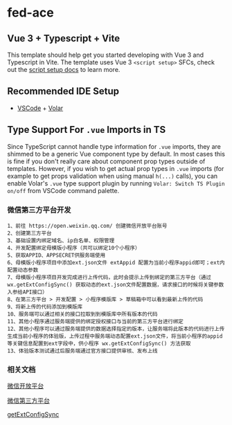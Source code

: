 # fed-ace

## Vue 3 + Typescript + Vite

This template should help get you started developing with Vue 3 and Typescript in Vite. The template uses Vue 3 `<script setup>` SFCs, check out the [script setup docs](https://v3.vuejs.org/api/sfc-script-setup.html#sfc-script-setup) to learn more.

## Recommended IDE Setup

- [VSCode](https://code.visualstudio.com/) + [Volar](https://marketplace.visualstudio.com/items?itemName=johnsoncodehk.volar)

## Type Support For `.vue` Imports in TS

Since TypeScript cannot handle type information for `.vue` imports, they are shimmed to be a generic Vue component type by default. In most cases this is fine if you don't really care about component prop types outside of templates. However, if you wish to get actual prop types in `.vue` imports (for example to get props validation when using manual `h(...)` calls), you can enable Volar's `.vue` type support plugin by running `Volar: Switch TS Plugin on/off` from VSCode command palette.


### 微信第三方平台开发

````
1、前往 https://open.weixin.qq.com/ 创建微信开放平台账号
2、创建第三方平台
3、基础设置内绑定域名、ip白名单、权限管理
4、开发配置绑定母模版小程序（共可以绑定10个小程序）
5、获取APPID、APPSECRET供服务端使用
6、母模版小程序项目中添加ext.json文件 extAppid 配置为当前小程序appid即可；ext内配置动态参数
7、母模版小程序项目开发完成进行上传代码，此时会提示上传到绑定的第三方平台（通过 wx.getExtConfigSync() 获取动态的ext.json文件配置数据，请求接口的时候将关键参数入参给API接口）
8、在第三方平台 > 开发配置 > 小程序模版库 > 草稿箱中可以看到最新上传的代码
9、将新上传的代码添加到模版库
10、服务端可以通过相关的接口拉取到到模版库中所有版本的代码
11、其他小程序通过服务端提供的绑定授权接口与当前的第三方平台进行绑定
12、其他小程序可以通过服务端提供的数据选择指定的版本，让服务端将此版本的代码进行上传生成当前小程序的体验版，上传过程中服务端动态配置ext.json文件，将当前小程序的appid等关键信息配置到ext字段中，供小程序 wx.getExtConfigSync() 方法获取
13、体验版本测试通过后服务端通过官方接口提供审核、发布上线
````

### 相关文档

[微信开放平台](https://open.weixin.qq.com/)

[微信第三方平台](https://developers.weixin.qq.com/doc/oplatform/Third-party_Platforms/Mini_Programs/Intro.html)

[getExtConfigSync](https://developers.weixin.qq.com/miniprogram/dev/api/ext/wx.getExtConfigSync.html)

